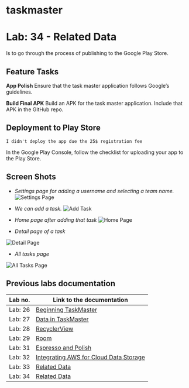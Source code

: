 # taskmaster

# Lab: 34 - Related Data

Is to go through the process of publishing to the Google Play Store.

## Feature Tasks
**App Polish**
Ensure that the task master application follows Google’s guidelines.


**Build Final APK**
Build an APK for the task master application. Include that APK in the GitHub repo.

## Deployment to Play Store
`I didn't deploy the app due the 25$ registration fee `

In the Google Play Console, follow the checklist for uploading your app to the Play Store. 

## Screen Shots

- *Settings page for adding a username and selecting a team name.*
![Settings Page](/screenshots/lab33/settings.jpg)

- *We can add a task.*
![Add Task](/screenshots/lab33/add_a_task.jpg)

- *Home page after adding that task*
![Home Page](/screenshots/lab33/home_page.jpg)

- *Detail page of a task*

![Detail Page](/screenshots/lab32/detail_page.jpg)

- *All tasks page*

![All Tasks Page](/screenshots/lab26/all_tasks.png)




## Previous labs documentation

| Lab no.       | Link to the documentation  |         
| ------------|-----------------------------|
|Lab: 26|[Beginning TaskMaster](labs/LAB26.md)|
|Lab: 27|[Data in TaskMaster](labs/LAB27.md)|
|Lab: 28|[RecyclerView](labs/LAB28.md)|
|Lab: 29|[Room](labs/LAB29.md)|
|Lab: 31|[Espresso and Polish](labs/LAB31.md)|
|Lab: 32|[Integrating AWS for Cloud Data Storage](labs/LAB32.md)|
|Lab: 33|[Related Data](labs/LAB33.md)|
|Lab: 34|[Related Data](labs/LAB34.md)|